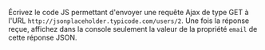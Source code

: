 Écrivez le code JS permettant d'envoyer une requête Ajax de type GET à l'URL `http://jsonplaceholder.typicode.com/users/2`. Une fois la réponse reçue, affichez dans la console seulement la valeur de la propriété `email` de cette réponse JSON.
